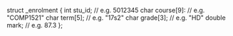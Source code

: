 struct _enrolment {
    int stu_id;         // e.g. 5012345
    char course[9]:     // e.g. "COMP1521"
    char term[5];       // e.g. "17s2"
    char grade[3];      // e.g. "HD"
    double mark;        // e.g. 87.3
};